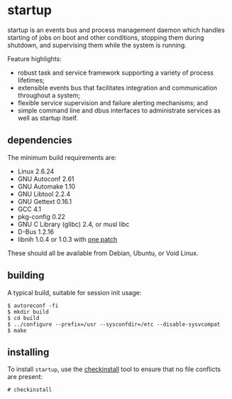 # startup

startup is an events bus and process management daemon which handles
starting of jobs on boot and other conditions, stopping them during
shutdown, and supervising them while the system is running.

Feature highlights:

 * robust task and service framework supporting a variety of process
   lifetimes;
 * extensible events bus that facilitates integration and communication
   throughout a system;
 * flexible service supervision and failure alerting mechanisms; and
 * simple command line and dbus interfaces to administrate services as
   well as startup itself.

## dependencies

The minimum build requirements are:

 * Linux 2.6.24
 * GNU Autoconf 2.61
 * GNU Automake 1.10
 * GNU Libtool 2.2.4
 * GNU Gettext 0.16.1
 * GCC 4.1
 * pkg-config 0.22
 * GNU C Library (glibc) 2.4, or musl libc
 * D-Bus 1.2.16
 * libnih 1.0.4 or 1.0.3 with
 [one patch](https://github.com/keybuk/libnih/commit/4143fac798530fd02ac7c98955b06ab58bbb7242.patch)

These should all be available from Debian, Ubuntu, or Void Linux.

## building

A typical build, suitable for session init usage:

```
$ autoreconf -fi
$ mkdir build
$ cd build
$ ../configure --prefix=/usr --sysconfdir=/etc --disable-sysvcompat
$ make
```

## installing

To install `startup`, use the
[checkinstall](https://www.linux.com/learn/easy-package-creation-checkinstall)
tool to ensure that no file conflicts are present:

```
# checkinstall
```
